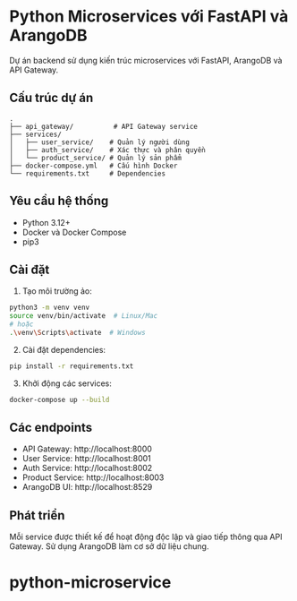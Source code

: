 # Python Microservices với FastAPI và ArangoDB

Dự án backend sử dụng kiến trúc microservices với FastAPI, ArangoDB và API Gateway.

## Cấu trúc dự án

```
.
├── api_gateway/          # API Gateway service
├── services/            
│   ├── user_service/    # Quản lý người dùng
│   ├── auth_service/    # Xác thực và phân quyền
│   └── product_service/ # Quản lý sản phẩm
├── docker-compose.yml   # Cấu hình Docker
└── requirements.txt     # Dependencies
```

## Yêu cầu hệ thống

- Python 3.12+
- Docker và Docker Compose
- pip3

## Cài đặt

1. Tạo môi trường ảo:
```bash
python3 -m venv venv
source venv/bin/activate  # Linux/Mac
# hoặc
.\venv\Scripts\activate  # Windows
```

2. Cài đặt dependencies:
```bash
pip install -r requirements.txt
```

3. Khởi động các services:
```bash
docker-compose up --build
```

## Các endpoints

- API Gateway: http://localhost:8000
- User Service: http://localhost:8001
- Auth Service: http://localhost:8002
- Product Service: http://localhost:8003
- ArangoDB UI: http://localhost:8529

## Phát triển

Mỗi service được thiết kế để hoạt động độc lập và giao tiếp thông qua API Gateway. Sử dụng ArangoDB làm cơ sở dữ liệu chung.
# python-microservice
